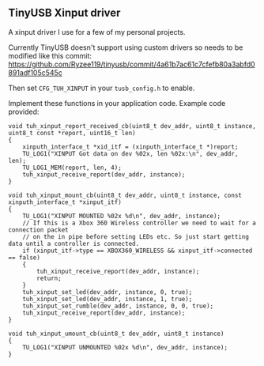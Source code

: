 ## TinyUSB Xinput driver

A xinput driver I use for a few of my personal projects.

Currently TinyUSB doesn't support using custom drivers so needs to be modified like this commit: https://github.com/Ryzee119/tinyusb/commit/4a61b7ac61c7cfefb80a3abfd0891adf105c545c

Then set `CFG_TUH_XINPUT` in your `tusb_config.h` to enable.

Implement these functions in your application code. Example code provided:
```
void tuh_xinput_report_received_cb(uint8_t dev_addr, uint8_t instance, uint8_t const *report, uint16_t len)
{
    xinputh_interface_t *xid_itf = (xinputh_interface_t *)report;
    TU_LOG1("XINPUT Got data on dev %02x, len %02x:\n", dev_addr, len);
    TU_LOG1_MEM(report, len, 4);
    tuh_xinput_receive_report(dev_addr, instance);
}

void tuh_xinput_mount_cb(uint8_t dev_addr, uint8_t instance, const xinputh_interface_t *xinput_itf)
{
    TU_LOG1("XINPUT MOUNTED %02x %d\n", dev_addr, instance);
    // If this is a Xbox 360 Wireless controller we need to wait for a connection packet
    // on the in pipe before setting LEDs etc. So just start getting data until a controller is connected.
    if (xinput_itf->type == XBOX360_WIRELESS && xinput_itf->connected == false)
    {
        tuh_xinput_receive_report(dev_addr, instance);
        return;
    }
    tuh_xinput_set_led(dev_addr, instance, 0, true);
    tuh_xinput_set_led(dev_addr, instance, 1, true);
    tuh_xinput_set_rumble(dev_addr, instance, 0, 0, true);
    tuh_xinput_receive_report(dev_addr, instance);
}

void tuh_xinput_umount_cb(uint8_t dev_addr, uint8_t instance)
{
    TU_LOG1("XINPUT UNMOUNTED %02x %d\n", dev_addr, instance);
}
```
